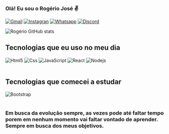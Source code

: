 ### Olá! Eu sou o Rogério José ✌️

[![Gmail](https://img.shields.io/badge/LinkedIn-0077B5?style=for-the-badge&logo=linkedin&logoColor=white)](https://www.linkedin.com/in/rog%C3%A9rio-jos%C3%A9-329a581aa/)
[![Instagran](https://img.shields.io/badge/Instagram-E4405F?style=for-the-badge&logo=instagram&logoColor=white)](https://www.instagram.com/rogeriojose3556/)
[![Whatsapp](https://img.shields.io/badge/Facebook-1877F2?style=for-the-badge&logo=facebook&logoColor=white)](https://www.facebook.com/rogerio.jose.16906715)
[![Discord](https://img.shields.io/badge/Discord-7289DA?style=for-the-badge&logo=discord&logoColor=white)](https://discord.com/channels/@Rogerio#6101)

![Rogério GitHub stats](https://github-readme-stats.vercel.app/api?username=Rogerio-17&show_icons=true&theme=radical)

## Tecnologias que eu uso no meu dia

<div style="display: inline_block">
<img align="center" alt="Html5" src="https://img.shields.io/badge/HTML5-E34F26?style=for-the-badge&logo=html5&logoColor=white">
<img align="center" alt="Css" src="https://img.shields.io/badge/CSS3-1572B6?style=for-the-badge&logo=css3&logoColor=white">
<img align="center" alt="JavaScript" src="https://img.shields.io/badge/JavaScript-323330?style=for-the-badge&logo=javascript&logoColor=F7DF1E">
<img align="center" alt="React" src="https://img.shields.io/badge/React-20232A?style=for-the-badge&logo=react&logoColor=61DAFB">
<img align="center" alt="Nodejs" src="https://img.shields.io/badge/Node.js-43853D?style=for-the-badge&logo=node.js&logoColor=white">


</div><br/>

## Tecnologias que comecei a estudar
<div style="display: inline_block">
<img align="center" alt="Bootstrap" src="https://img.shields.io/badge/Bootstrap-563D7C?style=for-the-badge&logo=bootstrap&logoColor=white">
</div> <br/>


### Em busca da evolução sempre, as vezes pode até faltar tempo porem em nenhum momento vai faltar vontado de aprender. Sempre em busca dos meus objetivos.


